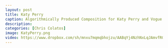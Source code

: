 ```yaml
---
layout: post
title: Katy Perry
caption: Algorithmically Produced Composition for Katy Perry and Vogue (Italy)
description: 
categories: [Chris Colatos]
image: KatyPerry.png
video: https://www.dropbox.com/sh/mnxu7mqmqbhojzu/AABqYj4NzhNxLqJAmvfRGaJka/KATYPERRY_VOGUEIT.mov?dl=1
---
```

